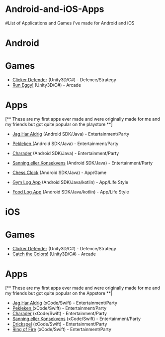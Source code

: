 # Android-and-iOS-Apps
#List of Applications and Games i've made for Android and iOS

# Android

# Games
* [Clicker Defender](https://play.google.com/store/apps/details?id=com.stoffealex.clickerdefender) (Unity3D/C#) - Defence/Strategy
* [Run Eggy!](https://play.google.com/store/apps/details?id=com.wahleman.bunnyjump) (Unity3D/C#) - Arcade

# Apps
[** These are my first apps ever made and were originally made for me and my friends but got quite popular on the playstore **]
* [Jag Har Aldrig](https://play.google.com/store/apps/details?id=com.jagharaldrig.stoffe.neverhaveiever) (Android SDK/Java) - Entertainment/Party
* [Pekleken ](https://play.google.com/store/apps/details?id=com.jagharaldrig.stoffe.pekleken) (Android SDK/Java) - Entertainment/Party
* [Charader](https://play.google.com/store/apps/details?id=com.jagharaldrig.stoffe.charader) (Android SDK/Java) - Entertainment/Party
* [Sanning eller Konsekvens](https://play.google.com/store/apps/details?id=com.jagharaldrig.stoffe.sanningellerkonka) (Android SDK/Java) - Entertainment/Party

* [Chess Clock](https://play.google.com/store/apps/details?id=com.stoffe.chessclock) (Android SDK/Java) - App/Game
* [Gym Log App](https://play.google.com/store/apps/details?id=com.stoffe.gym) (Android SDK/Java/kotlin) - App/Life Style
* [Food Log App](https://play.google.com/store/apps/details?id=com.stoffe.ibs2) (Android SDK/Java/kotlin) - App/Life Style


# iOS

# Games
* [Clicker Defender](https://itunes.apple.com/se/app/clicker-defender/id1379789336) (Unity3D/C#) - Defence/Strategy
* [Catch the Colors!](https://itunes.apple.com/se/app/catch-the-colors/id1369256599) (Unity3D/C#) - Arcade

# Apps
[** These are my first apps ever made and were originally made for me and my friends but got quite popular on the Appstore **]
* [Jag Har Aldrig](https://itunes.apple.com/se/app/jag-har-aldrig-drickspel/id1238195461) (xCode/Swift) - Entertainment/Party
* [Pekleken ](https://itunes.apple.com/se/app/pekleken-dra-ig%C3%A5ng-festen/id1263441828) (xCode/Swift) - Entertainment/Party
* [Charader](https://itunes.apple.com/se/app/charader-festapp-drickspel/id1331605423) (xCode/Swift) - Entertainment/Party
* [Sanning eller Konsekvens](https://itunes.apple.com/se/developer/christoffer-wahlman/id1238195460#see-all/i-phonei-pad-apps) (xCode/Swift) - Entertainment/Party
* [Drickspel](https://itunes.apple.com/se/app/drickspel-samling-av-festspel/id1263443695) (xCode/Swift) - Entertainment/Party
* [Ring of Fire](https://itunes.apple.com/se/app/ring-of-fire-drinking-game/id1372698917) (xCode/Swift) - Entertainment/Party
